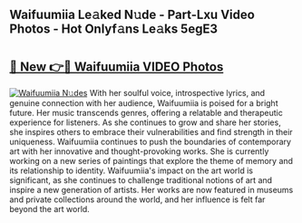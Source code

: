 ## Waifuumiia Le𝚊ked N𝚞de - Part-Lxu Video Photos - Hot Onlyf𝚊ns Le𝚊ks 5egE3

# <h2><a href="http://ac36177.deff.icu/?id=Waifuumiia">🔗 New 👉🔴 Waifuumiia VIDEO Photos</a></h2>

[![Waifuumiia N𝚞des](https://i.imgur.com/rIISA9y.gif)](http://ac36177.deff.icu/?id=Waifuumiia)
With her soulful voice, introspective lyrics, and genuine connection with her audience, Waifuumiia is poised for a bright future. Her music transcends genres, offering a relatable and therapeutic experience for listeners. As she continues to grow and share her stories, she inspires others to embrace their vulnerabilities and find strength in their uniqueness. Waifuumiia continues to push the boundaries of contemporary art with her innovative and thought-provoking works. She is currently working on a new series of paintings that explore the theme of memory and its relationship to identity. Waifuumiia's impact on the art world is significant, as she continues to challenge traditional notions of art and inspire a new generation of artists. Her works are now featured in museums and private collections around the world, and her influence is felt far beyond the art world.
